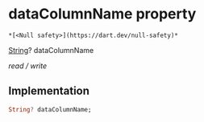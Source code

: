 


# dataColumnName property




    *[<Null safety>](https://dart.dev/null-safety)*


[String](https://api.flutter.dev/flutter/dart-core/String-class.html)? dataColumnName
  
_read / write_






## Implementation

```dart
String? dataColumnName;


```







